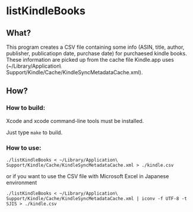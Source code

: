 # listKindleBooks

## What?

This program creates a CSV file containing some info (ASIN, title, author, publisher, publicatiopn date, purchase date) for purchaesed kindle books.
These information are picked up from the cache file Kindle.app uses (~/Library/Application\ Support/Kindle/Cache/KindleSyncMetadataCache.xml).

## How?

### How to build:

Xcode and xcode command-line tools must be installed.

Just type `make` to build.

### How to use:

`./listKindleBooks < ~/Library/Application\ Support/Kindle/Cache/KindleSyncMetadataCache.xml > ./kindle.csv`

or if you want to use the CSV file with Microsoft Excel in Japanese environment

`./listKindleBooks < ~/Library/Application\ Support/Kindle/Cache/KindleSyncMetadataCache.xml | iconv -f UTF-8 -t SJIS > ./kindle.csv`
